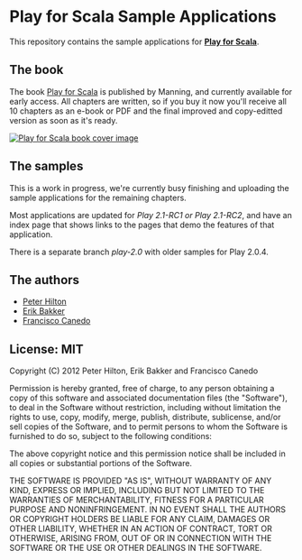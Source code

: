 Play for Scala Sample Applications
==================================

This repository contains the sample applications for **[Play for Scala](http://bit.ly/playscala)**.

The book
--------

The book [Play for Scala](http://bit.ly/playscala) is published by Manning, and currently available for early access. All chapters are written, so if you buy it now you'll receive all 10 chapters as an e-book or PDF and the final improved and copy-editted version as soon as it's ready.

[![Play for Scala book cover image](https://secure.gravatar.com/avatar/77ed9a5eeafbf0c0fc4a0dc53ec0b06d?s=210)](http://bit.ly/playscala)

The samples
-----------

This is a work in progress, we're currently busy finishing and uploading the sample applications for the remaining chapters.

Most applications are updated for *Play 2.1-RC1 or Play 2.1-RC2*, and have an index page that shows links to the pages that demo the features of that application.

There is a separate branch *play-2.0* with older samples for Play 2.0.4.

The authors
-----------

* [Peter Hilton](http://twitter.com/PeterHilton)
* [Erik Bakker](http://twitter.com/eamelink)
* [Francisco Canedo](http://twitter.com/fcanedo)

License: MIT
------------

Copyright (C) 2012 Peter Hilton, Erik Bakker and Francisco Canedo

Permission is hereby granted, free of charge, to any person obtaining a copy of this software and associated documentation files (the "Software"), to deal in the Software without restriction, including without limitation the rights to use, copy, modify, merge, publish, distribute, sublicense, and/or sell copies of the Software, and to permit persons to whom the Software is furnished to do so, subject to the following conditions:

The above copyright notice and this permission notice shall be included in all copies or substantial portions of the Software.

THE SOFTWARE IS PROVIDED "AS IS", WITHOUT WARRANTY OF ANY KIND, EXPRESS OR IMPLIED, INCLUDING BUT NOT LIMITED TO THE WARRANTIES OF MERCHANTABILITY, FITNESS FOR A PARTICULAR PURPOSE AND NONINFRINGEMENT. IN NO EVENT SHALL THE AUTHORS OR COPYRIGHT HOLDERS BE LIABLE FOR ANY CLAIM, DAMAGES OR OTHER LIABILITY, WHETHER IN AN ACTION OF CONTRACT, TORT OR OTHERWISE, ARISING FROM, OUT OF OR IN CONNECTION WITH THE SOFTWARE OR THE USE OR OTHER DEALINGS IN THE SOFTWARE.
